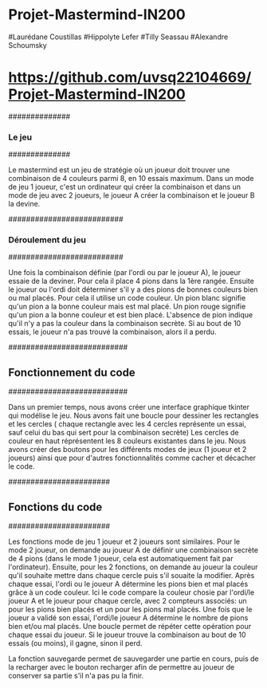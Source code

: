 # Projet-Mastermind-IN200
#Laurédane Coustillas
#Hippolyte Lefer
#Tilly Seassau
#Alexandre Schoumsky 
# https://github.com/uvsq22104669/Projet-Mastermind-IN200

############## 
### Le jeu
##############

Le mastermind est un jeu de stratégie où un joueur doit trouver une combinaison de 4 couleurs parmi 8, en 10 essais maximum. 
Dans un mode de jeu 1 joueur, c'est un ordinateur qui créer la combinaison et dans un mode de jeu avec 2 joueurs, le joueur A créer la combinaison et le joueur B la devine.

##########################
### Déroulement du jeu
##########################

Une fois la combinaison définie (par l'ordi ou par le joueur A), le joueur essaie de la deviner. Pour cela il place 4 pions dans la 1ère rangée.
Ensuite le joueur ou l'ordi doit déterminer s'il y a des pions de bonnes couleurs bien ou mal placés. Pour cela il utilise un code couleur. 
Un pion blanc signifie qu'un pion a la bonne couleur mais est mal placé. Un pion rouge signifie qu'un pion a la bonne couleur et est bien placé. 
L'absence de pion indique qu'il n'y a pas la couleur dans la combinaison secrète. Si au bout de 10 essais, le joueur n'a pas trouvé la combinaison, alors il a perdu.

###########################
## Fonctionnement du code
###########################

Dans un premier temps, nous avons créer une interface graphique tkinter qui modélise le jeu.
Nous avons fait une boucle pour dessiner les rectangles et les cercles ( chaque rectangle avec les 4 cercles représente un essai, sauf celui du bas qui sert pour la combinaison secrète) 
Les cercles de couleur en haut réprésentent les 8 couleurs existantes dans le jeu.
Nous avons créer des boutons pour les différents modes de jeux (1 joueur et 2 joueurs) ainsi que pour d'autres fonctionnalités comme cacher et décacher le code.

#######################
## Fonctions du code
#######################

Les fonctions mode de jeu 1 joueur et 2 joueurs sont similaires. Pour le mode 2 joueur, on demande au joueur A de définir une combinaison secrète de 4 pions (dans le mode 1 joueur, cela est automatiquement fait par l'ordinateur).
Ensuite, pour les 2 fonctions, on demande au joueur la couleur qu'il souhaite mettre dans chaque cercle puis s'il souaite la modifier.
Après chaque essai, l'ordi ou le joueur A détermine les pions bien et mal placés grâce à un code couleur.
Ici le code compare la couleur chosie par l'ordi/le joueur A et le joueur pour chaque cercle, avec 2 compteurs associés:
un pour les pions bien placés et un pour les pions mal placés. Une fois que le joueur a validé son essai, l'ordi/le joueur A détermine le nombre de pions bien et/ou mal placés. Une boucle permet de répéter cette opération pour chaque essai du joueur.
Si le joueur trouve la combinaison au bout de 10 essais (ou moins), il gagne, sinon il perd.

La fonction sauvegarde permet de sauvegarder une partie en cours, puis de la recharger avec le bouton recharger afin de permettre au joueur de conserver sa partie s'il n'a pas pu la finir.
